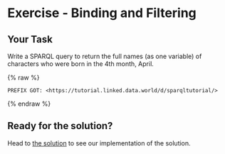 # Exercise - Binding and Filtering

## Your Task

Write a SPARQL query to return the full names (as one variable) of characters who were born in the 4th month, April.

{% raw  %}
~~~~
PREFIX GOT: <https://tutorial.linked.data.world/d/sparqltutorial/>
~~~~
{% endraw  %}

## Ready for the solution?
Head to [the solution](./exercise_IDM_solution.md) to see our implementation of the solution.
